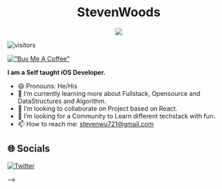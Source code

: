  
 <p align="center">
    <h1 align ="center"> StevenWoods </h1>
</p>
 
 
 <p align="center"> <img src="https://readme-typing-svg.herokuapp.com/?color=E22FE4&width=380&height=45&lines=Hi,+I%27m+Steven+Woods;Computer+Programming+Enthusiast;Self-taught+iOS+Dev+Engineer;&center=true"></a> </p>
 
  
<!--   <p align="center">
    <img src="https://readme-typing-svg.herokuapp.com?color=E22FE4&width=380&height=45&lines=Open-Source+Enthusiast;Learning+In+Public;Empowering+Others;Nice+To+Meet+You+...&center=true"></a>
</p> -->
  
  ![visitors](https://visitor-badge.laobi.icu/badge?page_id=abhijeet-26)
  
  [!["Buy Me A Coffee"](https://www.buymeacoffee.com/assets/img/custom_images/orange_img.png)](https://www.buymeacoffee.com/stevenwoods)
  
  **I am a Self taught iOS Developer.**
- 😄 Pronouns: He/His
- 🌱 I’m currently learning more about Fullstack, Opensource and DataStructures and Algorithm.
- 👯 I’m looking to collaborate on Project based on React.
- 🤔 I’m looking for a Community to Learn different techstack with fun.
- 📫 How to reach me: stevenwu721@gmail.com

## 🌐 Socials
[![Twitter](https://img.shields.io/badge/Twitter-%231DA1F2.svg?logo=Twitter&logoColor=white)](https://x.com/stevenwoods1024)



<!---->
<!---->
<!---->
<!--## 💻 Languages and Tools-->
<!--<p align="left">-->
<!--  <img src="https://upload.wikimedia.org/wikipedia/commons/a/a7/React-icon.svg" height="30" width="30"/> -->
<!--  <img src="https://avatars.githubusercontent.com/u/317776?s=200&v=4" height="30" width="30"/>-->
<!--  <img src="https://upload.wikimedia.org/wikipedia/en/thumb/3/30/Java_programming_language_logo.svg/300px-Java_programming_language_logo.svg.png" height="30"-->
<!--       width="30"/>-->
<!--  <img src="https://www.mysql.com/common/logos/powered-by-mysql-167x86.png" height="30" width="30"/> -->
<!--  <img src="https://cdn-icons-png.flaticon.com/512/6132/6132222.png" height="30" width="30"/>-->
<!--  <img src="https://encrypted-tbn0.gstatic.com/images?q=tbn:ANd9GcRjl0vEakPtx6iubXI-VLP56s36ZNRp30DEsw&usqp=CAU" height="30" width="30"/>-->
<!--  <img src="https://upload.wikimedia.org/wikipedia/commons/thumb/d/d5/CSS3_logo_and_wordmark.svg/1200px-CSS3_logo_and_wordmark.svg.png" height="30" width="30"/>-->
<!--  <img src="https://1000logos.net/wp-content/uploads/2020/09/JavaScript-Logo.png" height="30" width="50"/>-->
<!--  <img src="https://git-scm.com/images/logos/downloads/Git-Icon-1788C.png" height="30" width="30"/>-->
<!--</p>-->
<!---->
<!---->
<!---->
<!--<!-- ![Mockito](https://user-images.githubusercontent.com/68768410/213413319-744115bf-4709-4951-989d-fdb5fb396ee2.png) -->-->
<!---->
<!---->
<!---->
<!---->
<!--## 💳 Github Profile Summary Card-->
<!--<p align="center">-->
<!--  <img src="https://github-profile-summary-cards.vercel.app/api/cards/profile-details?username=abhijeet-26&theme=vue"/>-->
<!--</p>-->
<!---->
<!---->
<!--## 📟 Github Stats-->
<!--<p >-->
<!--  <img width="48%" src="https://awesome-github-stats.azurewebsites.net/user-stats/abhijeet-26?cardType=github&theme=vue" />-->
<!--  <img width="48%" src="https://github-readme-streak-stats.herokuapp.com/?user=abhijeet-26&theme=vue" />-->
<!--</p>-->
<!---->
<!---->
<!---->
<!---->
<!---->
<!---->
<!---->
<!--## Latest Hashnode Blog-->
<!--   - [Functional Interface](https://abhijeetbasfore26.hashnode.dev/functional-interface)-->
<!--   - [First class Function vs Higher Order Function](https://abhijeetbasfore26.hashnode.dev/first-class-function-vs-higher-order-function)-->
<!--   - [DOM in Javascript](https://abhijeetbasfore26.hashnode.dev/document-object-model-dom-in-javascript)-->
<!---->
<!---->
<!--All my social links in one place - https://linkfree.eddiehub.io/abhijeet-26-->
<!---->
<!--<h1 align="center" size="30">⚡️Stay awesome!⚡️</h1>-->
<!--<img src="https://qph.cf2.quoracdn.net/main-qimg-338e161b637863417e3ba92816dd27ab" width="100%">-->

<!---
abhijeet-26/abhijeet-26 is a ✨ special ✨ repository because its `README.md` (this file) appears on your GitHub profile.
You can click the Preview link to take a look at your changes.
--->

<!-- | Column 1 | Column 2 | Column 3 |
| :--- | :--- | :--- |
| Row 1, Column 1 | Row 1, Column 2 | Row 1, Column 3 |
| Row 2, Column 1 | Row 2, Column 2 | Row 2, Column 3 |
| Row 3, Column 1 | Row 3, Column 2 | Row 3, Column 3 | -->
